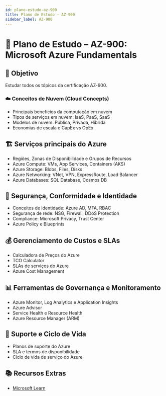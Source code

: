 ```yaml
---
id: plano-estudo-az-900
title: Plano de Estudo – AZ-900
sidebar_label: AZ-900
---
```


# 📘 Plano de Estudo – AZ-900: Microsoft Azure Fundamentals

## 🎯 Objetivo
Estudar todos os tópicos da certificação AZ-900.

### ☁️ Conceitos de Nuvem (Cloud Concepts)

- Principais benefícios da computação em nuvem
- Tipos de serviços em nuvem: IaaS, PaaS, SaaS
- Modelos de nuvem: Pública, Privada, Híbrida
- Economias de escala e CapEx vs OpEx

## 🏗️ Serviços principais do Azure

- Regiões, Zonas de Disponibilidade e Grupos de Recursos
- Azure Compute: VMs, App Services, Containers (AKS)
- Azure Storage: Blobs, Files, Disks
- Azure Networking: VNet, VPN, ExpressRoute, Load Balancer
- Azure Databases: SQL Database, Cosmos DB

## 🔐 Segurança, Conformidade e Identidade

- Conceitos de identidade: Azure AD, MFA, RBAC
- Segurança de rede: NSG, Firewall, DDoS Protection
- Compliance: Microsoft Privacy, Trust Center
- Azure Policy e Blueprints

## 💰 Gerenciamento de Custos e SLAs

- Calculadora de Preços do Azure
- TCO Calculator
- SLAs de serviços do Azure
- Azure Cost Management

## 📊 Ferramentas de Governança e Monitoramento

- Azure Monitor, Log Analytics e Application Insights
- Azure Advisor
- Service Health e Resource Health
- Azure Resource Manager (ARM)

## 📁 Suporte e Ciclo de Vida

- Planos de suporte do Azure
- SLA e termos de disponibilidade
- Ciclo de vida de serviço do Azure

## 📚 Recursos Extras

- [Microsoft Learn](https://learn.microsoft.com/ "Documentação oficial da Microsoft")

